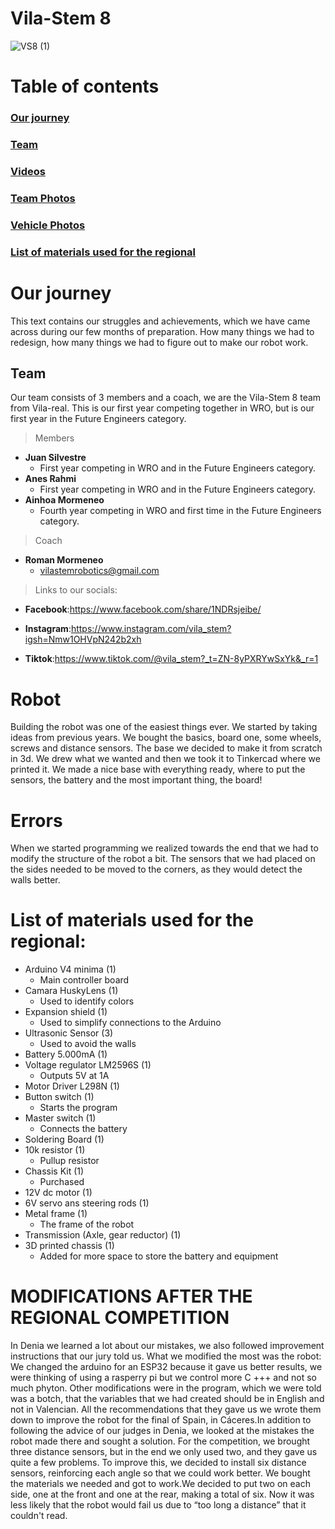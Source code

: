 # Vila-Stem 8
![VS8 (1)](https://github.com/user-attachments/assets/a4774f91-6fe7-40f2-a07a-25e1a2d4d9e4)
# Table of contents
### [Our journey](#our-journey)
### [Team](##Team)
### [Videos](/Videos/)
### [Team Photos](/t-photos/)
### [Vehicle Photos](/v-photos/)
### [List of materials used for the regional](#List-of-materials-used-for-the-regional)
# Our journey
This text contains our struggles and achievements, which we have came across during our few months of preparation. How many things we had to redesign, how many things we had to figure out to make our robot work.

## Team
Our team consists of 3 members and a coach, we are the Vila-Stem 8 team from Vila-real. This is our first year competing together in WRO, but is our first year in the Future Engineers category.

>Members

- **Juan Silvestre**
  - First year competing in WRO and in the Future Engineers category.
- **Anes Rahmi**
  - First year competing in WRO and in the Future Engineers category.
- **Ainhoa Mormeneo**
  - Fourth year competing in WRO and first time in the Future Engineers category.

>Coach

- **Roman Mormeneo**
  - vilastemrobotics@gmail.com

>Links to our socials:
  - **Facebook**:https://www.facebook.com/share/1NDRsjeibe/
 
  - **Instagram**:https://www.instagram.com/vila_stem?igsh=Nmw1OHVpN242b2xh

  - **Tiktok**:https://www.tiktok.com/@vila_stem?_t=ZN-8yPXRYwSxYk&_r=1
# Robot
Building the robot was one of the easiest things ever. We started by taking ideas from previous years. We bought the basics, board one, some wheels, screws and distance sensors. The base we decided to make it from scratch in 3d. We drew what we wanted and then we took it to Tinkercad where we printed it. We made a nice base with everything ready, where to put the sensors, the battery and the most important thing, the board!

# Errors
When we started programming we realized towards the end that we had to modify the structure of the robot a bit. The sensors that we had placed on the sides needed to be moved to the corners, as they would detect the walls better.

# List of materials used for the regional:

- Arduino V4 minima (1)
    - Main controller board
- Camara HuskyLens (1)
    - Used to identify colors
- Expansion shield (1)
    - Used to simplify connections to the Arduino
- Ultrasonic Sensor (3)
    - Used to avoid the walls
- Battery 5.000mA (1)
- Voltage regulator LM2596S (1)
    - Outputs 5V at 1A
- Motor Driver L298N (1)
- Button switch (1)
    - Starts the program
- Master switch (1)
    - Connects the battery
- Soldering Board (1)
- 10k resistor (1)
    - Pullup resistor
- Chassis Kit (1)
    - Purchased
- 12V dc motor (1)
- 6V servo ans steering rods (1)
- Metal frame (1)
    - The frame of the robot
- Transmission (Axle, gear reductor) (1)
- 3D printed chassis (1)
    - Added for more space to store the battery and equipment

# MODIFICATIONS AFTER THE REGIONAL COMPETITION
In Denia we learned a lot about our mistakes, we also followed improvement instructions that our jury told us. 
What we modified the most was the robot: We changed the arduino for an ESP32 because it gave us better results, we were thinking of using a rasperry pi but we control more C +++ and not so much phyton. Other modifications were in the program, which we were told was a botch, that the variables that we had created should be in English and not in Valencian. All the recommendations that they gave us we wrote them down to improve the robot for the final of Spain, in Cáceres.In addition to following the advice of our judges in Denia, we looked at the mistakes the robot made there and sought a solution. For the competition, we brought three distance sensors, but in the end we only used two, and they gave us quite a few problems. To improve this, we decided to install six distance sensors, reinforcing each angle so that we could work better. We bought the materials we needed and got to work.We decided to put two on each side, one at the front and one at the rear, making a total of six. Now it was less likely that the robot would fail us due to “too long a distance” that it couldn't read.



